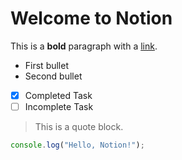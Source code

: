 # Welcome to Notion

This is a **bold** paragraph with a [link](https://example.com).

- First bullet
- Second bullet
- [x] Completed Task
- [ ] Incomplete Task

> This is a quote block.

```js
console.log("Hello, Notion!");
